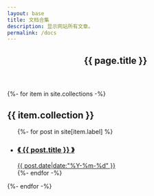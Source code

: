```yaml
---
layout: base
title: 文档合集
description: 显示网站所有文章。
permalink: /docs
---
```


<section class="archive-docs">
    <header class="header">
        <h1 class="title">{{ page.title }}</h1>
    </header>
    <div class="main">
        {%- for item in site.collections -%}
        <div class="item">
            <h2 class="title">{{ item.collection }}</h2>
            <ul class="list">
            {%- for post in site[item.label] %}
                <li>
                    <a href="{{ post.url }}">
                        <h3 class="title">《 {{ post.title }} 》</h3>
                        <div class="info">
                            <time class="date" datetime="{{ post.date | date_to_xmlschema }}" itemprop="date Published">
                                {{ post.date|date:"%Y-%m-%d" }}
                            </time>
                        </div>
                    </a>
                </li>
            {%- endfor -%}
            </ul>
        </div>
        {%- endfor -%}
    </div>
</section>